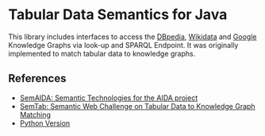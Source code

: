 # Tabular Data Semantics for Java

This library includes interfaces to access the [DBpedia](https://wiki.dbpedia.org/), [Wikidata](https://www.wikidata.org/wiki/Wikidata:Main_Page) and [Google](https://developers.google.com/knowledge-graph) Knowledge Graphs via look-up and SPARQL Endpoint. It was originally implemented to match tabular data to knowledge graphs.


## References

- [SemAIDA: Semantic Technologies for the AIDA project](https://github.com/alan-turing-institute/SemAIDA)
- [SemTab: Semantic Web Challenge on Tabular Data to Knowledge Graph Matching](http://www.cs.ox.ac.uk/isg/challenges/sem-tab/)
- [Python Version](https://github.com/ernestojimenezruiz/tabular-data-semantics-py)




